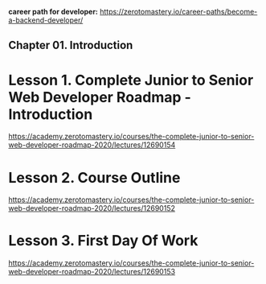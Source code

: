 **career path for developer:**
https://zerotomastery.io/career-paths/become-a-backend-developer/

## Chapter 01. Introduction

# Lesson 1. Complete Junior to Senior Web Developer Roadmap - Introduction

https://academy.zerotomastery.io/courses/the-complete-junior-to-senior-web-developer-roadmap-2020/lectures/12690154

# Lesson 2. Course Outline

https://academy.zerotomastery.io/courses/the-complete-junior-to-senior-web-developer-roadmap-2020/lectures/12690152

# Lesson 3. First Day Of Work

https://academy.zerotomastery.io/courses/the-complete-junior-to-senior-web-developer-roadmap-2020/lectures/12690153
